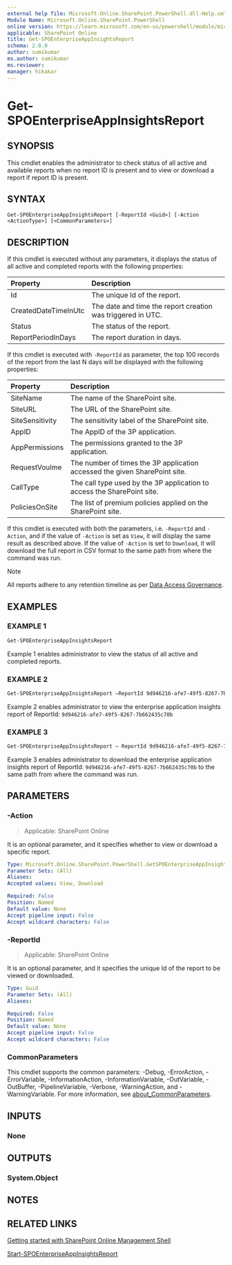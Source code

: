 ```yaml
---
external help file: Microsoft.Online.SharePoint.PowerShell.dll-Help.xml
Module Name: Microsoft.Online.SharePoint.PowerShell
online version: https://learn.microsoft.com/en-us/powershell/module/microsoft.online.sharepoint.powershell/get-spoenterpriseappinsightsreport
applicable: SharePoint Online
title: Get-SPOEnterpriseAppInsightsReport
schema: 2.0.0
author: sumikumar
ms.author: sumikumar
ms.reviewer:
manager: hikakar
---
```


# Get-SPOEnterpriseAppInsightsReport

## SYNOPSIS

This cmdlet enables the administrator to check status of all active and available reports when no report ID is present and to view or download a report if report ID is present.

## SYNTAX

```
Get-SPOEnterpriseAppInsightsReport [-ReportId <Guid>] [-Action <ActionType>] [<CommonParameters>]
```

## DESCRIPTION

If this cmdlet is executed without any parameters, it displays the status of all active and completed reports with the following properties:

| Property             | Description                                                 |
|:---------------------|:------------------------------------------------------------|
| Id                   | The unique Id of the report.                                |
| CreatedDateTimeInUtc | The date and time the report creation was triggered in UTC. |
| Status               | The status of the report.                                   |
| ReportPeriodInDays   | The report duration in days.                                |

If this cmdlet is executed with `-ReportId` as parameter, the top 100 records of the report from the last N days will be displayed with the following properties:

| Property        | Description                                                                |
|:----------------|:---------------------------------------------------------------------------|
| SiteName        | The name of the SharePoint site.                                           |
| SiteURL         | The URL of the SharePoint site.                                            |
| SiteSensitivity | The sensitivity label of the SharePoint site.                              |
| AppID           | The AppID of the 3P application.                                           |
| AppPermissions  | The permissions granted to the 3P application.                             |
| RequestVoulme   | The number of times the 3P application accessed the given SharePoint site. |
| CallType        | The call type used by the 3P application to access the SharePoint site.    |
| PoliciesOnSite  | The list of premium policies applied on the SharePoint site.               |

If this cmdlet is executed with both the parameters, i.e. `-ReportId` and `-Action`, and if the value of `-Action` is set as `View`, it will display the same result as described above. If the value of `-Action` is set to `Download`, it will download the full report in CSV format to the same path from where the command was run.

> [!NOTE]
> All reports adhere to any retention timeline as per [Data Access Governance](/sharepoint/data-access-governance-reports).

## EXAMPLES

### EXAMPLE 1

```powershell
Get-SPOEnterpriseAppInsightsReport
```

Example 1 enables administrator to view the status of all active and completed reports.

### EXAMPLE 2

```powershell
Get-SPOEnterpriseAppInsightsReport –ReportId 9d946216-afe7-49f5-8267-7b662435c70b
```

Example 2 enables administrator to view the enterprise application insights report of ReportId: `9d946216-afe7-49f5-8267-7b662435c70b`

### EXAMPLE 3

```powershell
Get-SPOEnterpriseAppInsightsReport – ReportId 9d946216-afe7-49f5-8267-7b662435c70b -Action Download
```

Example 3 enables administrator to download the enterprise application insights report of ReportId: `9d946216-afe7-49f5-8267-7b662435c70b` to the same path from where the command was run.

## PARAMETERS

### -Action

> Applicable: SharePoint Online

It is an optional parameter, and it specifies whether to view or download a specific report.

```yaml
Type: Microsoft.Online.SharePoint.PowerShell.GetSPOEnterpriseAppInsightsReport+ActionType
Parameter Sets: (All)
Aliases:
Accepted values: View, Download

Required: False
Position: Named
Default value: None
Accept pipeline input: False
Accept wildcard characters: False
```

### -ReportId

> Applicable: SharePoint Online

It is an optional parameter, and it specifies the unique Id of the report to be viewed or downloaded.

```yaml
Type: Guid
Parameter Sets: (All)
Aliases:

Required: False
Position: Named
Default value: None
Accept pipeline input: False
Accept wildcard characters: False
```

### CommonParameters
This cmdlet supports the common parameters: -Debug, -ErrorAction, -ErrorVariable, -InformationAction, -InformationVariable, -OutVariable, -OutBuffer, -PipelineVariable, -Verbose, -WarningAction, and -WarningVariable. For more information, see [about_CommonParameters](https://go.microsoft.com/fwlink/?LinkID=113216).

## INPUTS

### None

## OUTPUTS

### System.Object

## NOTES

## RELATED LINKS

[Getting started with SharePoint Online Management Shell](/powershell/sharepoint/sharepoint-online/connect-sharepoint-online)

[Start-SPOEnterpriseAppInsightsReport](./Start-SPOEnterpriseAppInsightsReport.md)
